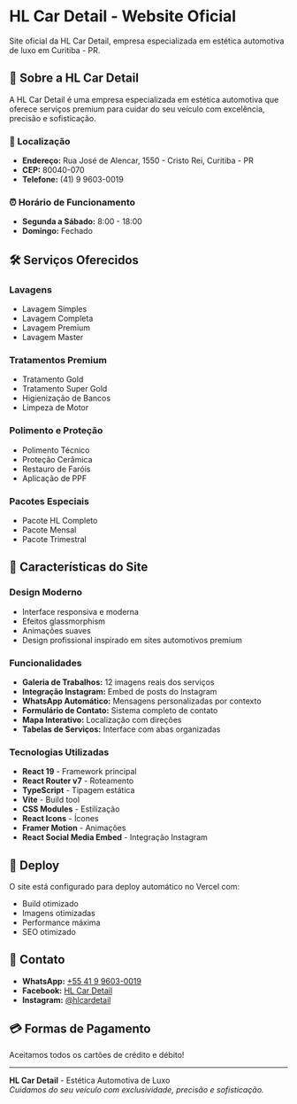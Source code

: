 # HL Car Detail - Website Oficial

Site oficial da HL Car Detail, empresa especializada em estética automotiva de luxo em Curitiba - PR.

## 🚗 Sobre a HL Car Detail

A HL Car Detail é uma empresa especializada em estética automotiva que oferece serviços premium para cuidar do seu veículo com excelência, precisão e sofisticação.

### 📍 Localização
- **Endereço:** Rua José de Alencar, 1550 - Cristo Rei, Curitiba - PR
- **CEP:** 80040-070
- **Telefone:** (41) 9 9603-0019

### ⏰ Horário de Funcionamento
- **Segunda a Sábado:** 8:00 - 18:00
- **Domingo:** Fechado

## 🛠️ Serviços Oferecidos

### Lavagens
- Lavagem Simples
- Lavagem Completa
- Lavagem Premium
- Lavagem Master

### Tratamentos Premium
- Tratamento Gold
- Tratamento Super Gold
- Higienização de Bancos
- Limpeza de Motor

### Polimento e Proteção
- Polimento Técnico
- Proteção Cerâmica
- Restauro de Faróis
- Aplicação de PPF

### Pacotes Especiais
- Pacote HL Completo
- Pacote Mensal
- Pacote Trimestral

## 🌟 Características do Site

### Design Moderno
- Interface responsiva e moderna
- Efeitos glassmorphism
- Animações suaves
- Design profissional inspirado em sites automotivos premium

### Funcionalidades
- **Galeria de Trabalhos:** 12 imagens reais dos serviços
- **Integração Instagram:** Embed de posts do Instagram
- **WhatsApp Automático:** Mensagens personalizadas por contexto
- **Formulário de Contato:** Sistema completo de contato
- **Mapa Interativo:** Localização com direções
- **Tabelas de Serviços:** Interface com abas organizadas

### Tecnologias Utilizadas
- **React 19** - Framework principal
- **React Router v7** - Roteamento
- **TypeScript** - Tipagem estática
- **Vite** - Build tool
- **CSS Modules** - Estilização
- **React Icons** - Ícones
- **Framer Motion** - Animações
- **React Social Media Embed** - Integração Instagram

## 🚀 Deploy

O site está configurado para deploy automático no Vercel com:
- Build otimizado
- Imagens otimizadas
- Performance máxima
- SEO otimizado

## 📱 Contato

- **WhatsApp:** [+55 41 9 9603-0019](https://wa.me/+554199603019)
- **Facebook:** [HL Car Detail](https://www.facebook.com/hllavacaresteticaautomotiva/)
- **Instagram:** [@hlcardetail](https://www.instagram.com/p/C51E7L4PRy6/)

## 💳 Formas de Pagamento

Aceitamos todos os cartões de crédito e débito!

---

**HL Car Detail** - Estética Automotiva de Luxo  
*Cuidamos do seu veículo com exclusividade, precisão e sofisticação.*
